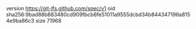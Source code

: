version https://git-lfs.github.com/spec/v1
oid sha256:9bad88b883480cd909fbcb6fe51011a9555dcbd34b844347196a8154e9ba86c3
size 71968
